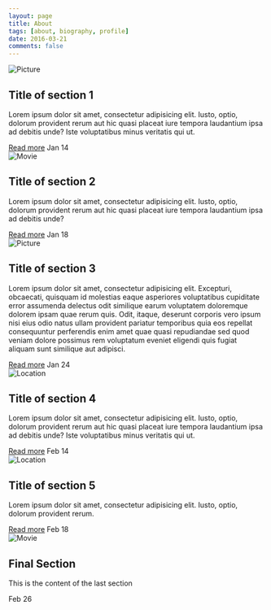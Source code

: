```yaml
---
layout: page
title: About
tags: [about, biography, profile]
date: 2016-03-21
comments: false
---
```

    

<html>
<body>

<section id="cd-timeline" class="cd-container">
		<div class="cd-timeline-block">
			<div class="cd-timeline-img cd-picture">
				<img src="https://s3-us-west-2.amazonaws.com/s.cdpn.io/148866/cd-icon-picture.svg" alt="Picture">
			</div> <!-- cd-timeline-img -->

<div class="cd-timeline-content">
				<h2>Title of section 1</h2>
				<p>Lorem ipsum dolor sit amet, consectetur adipisicing elit. Iusto, optio, dolorum provident rerum aut hic quasi placeat iure tempora laudantium ipsa ad debitis unde? Iste voluptatibus minus veritatis qui ut.</p>
				<a href="#0" class="cd-read-more">Read more</a>
				<span class="cd-date">Jan 14</span>
			</div> <!-- cd-timeline-content -->
		</div> <!-- cd-timeline-block -->

<div class="cd-timeline-block">
			<div class="cd-timeline-img cd-movie">
				<img src="https://s3-us-west-2.amazonaws.com/s.cdpn.io/148866/cd-icon-movie.svg" alt="Movie">
			</div> <!-- cd-timeline-img -->

<div class="cd-timeline-content">
				<h2>Title of section 2</h2>
				<p>Lorem ipsum dolor sit amet, consectetur adipisicing elit. Iusto, optio, dolorum provident rerum aut hic quasi placeat iure tempora laudantium ipsa ad debitis unde?</p>
				<a href="#0" class="cd-read-more">Read more</a>
				<span class="cd-date">Jan 18</span>
			</div> <!-- cd-timeline-content -->
		</div> <!-- cd-timeline-block -->

<div class="cd-timeline-block">
			<div class="cd-timeline-img cd-picture">
				<img src="https://s3-us-west-2.amazonaws.com/s.cdpn.io/148866/cd-icon-picture.svg" alt="Picture">
			</div> <!-- cd-timeline-img -->

<div class="cd-timeline-content">
				<h2>Title of section 3</h2>
				<p>Lorem ipsum dolor sit amet, consectetur adipisicing elit. Excepturi, obcaecati, quisquam id molestias eaque asperiores voluptatibus cupiditate error assumenda delectus odit similique earum voluptatem doloremque dolorem ipsam quae rerum quis. Odit, itaque, deserunt corporis vero ipsum nisi eius odio natus ullam provident pariatur temporibus quia eos repellat consequuntur perferendis enim amet quae quasi repudiandae sed quod veniam dolore possimus rem voluptatum eveniet eligendi quis fugiat aliquam sunt similique aut adipisci.</p>
				<a href="#0" class="cd-read-more">Read more</a>
				<span class="cd-date">Jan 24</span>
			</div> <!-- cd-timeline-content -->
		</div> <!-- cd-timeline-block -->

<div class="cd-timeline-block">
			<div class="cd-timeline-img cd-location">
				<img src="https://s3-us-west-2.amazonaws.com/s.cdpn.io/148866/cd-icon-location.svg" alt="Location">
			</div> <!-- cd-timeline-img -->

<div class="cd-timeline-content">
				<h2>Title of section 4</h2>
				<p>Lorem ipsum dolor sit amet, consectetur adipisicing elit. Iusto, optio, dolorum provident rerum aut hic quasi placeat iure tempora laudantium ipsa ad debitis unde? Iste voluptatibus minus veritatis qui ut.</p>
				<a href="#0" class="cd-read-more">Read more</a>
				<span class="cd-date">Feb 14</span>
			</div> <!-- cd-timeline-content -->
		</div> <!-- cd-timeline-block -->

<div class="cd-timeline-block">
			<div class="cd-timeline-img cd-location">
				<img src="https://s3-us-west-2.amazonaws.com/s.cdpn.io/148866/cd-icon-location.svg" alt="Location">
			</div> <!-- cd-timeline-img -->

<div class="cd-timeline-content">
				<h2>Title of section 5</h2>
				<p>Lorem ipsum dolor sit amet, consectetur adipisicing elit. Iusto, optio, dolorum provident rerum.</p>
				<a href="#0" class="cd-read-more">Read more</a>
				<span class="cd-date">Feb 18</span>
			</div> <!-- cd-timeline-content -->
		</div> <!-- cd-timeline-block -->

<div class="cd-timeline-block">
			<div class="cd-timeline-img cd-movie">
				<img src="https://s3-us-west-2.amazonaws.com/s.cdpn.io/148866/cd-icon-movie.svg" alt="Movie">
			</div> <!-- cd-timeline-img -->

<div class="cd-timeline-content">
				<h2>Final Section</h2>
				<p>This is the content of the last section</p>
				<span class="cd-date">Feb 26</span>
			</div> <!-- cd-timeline-content -->
		</div> <!-- cd-timeline-block -->
	</section> <!-- cd-timeline -->
</body>
</html>
